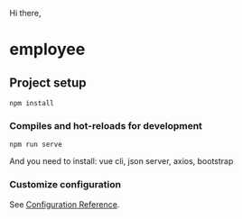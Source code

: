 
Hi there,
# employee

## Project setup
```
npm install
```

### Compiles and hot-reloads for development
```
npm run serve
```
And you need to install:
vue cli,
json server,
axios,
bootstrap

### Customize configuration
See [Configuration Reference](https://cli.vuejs.org/config/).
